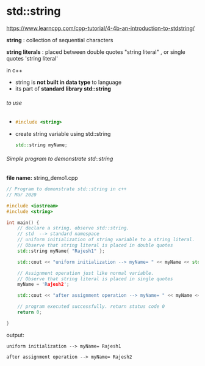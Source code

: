 # std::string

https://www.learncpp.com/cpp-tutorial/4-4b-an-introduction-to-stdstring/  

**string** : collection of sequential characters 

**string literals** : placed between double quotes "string literal" , or single quotes 'string literal'

 

in c++ 

* string is **not built in data type** to language
* its part of **standard library std::string**

###### to use 

* ```c++
  #include <string>
  ```

  

* create string variable using std::string

  ```c++
  std::string myName;
  ```





###### Simple program to demonstrate std::string

**file name:** string_demo1.cpp

```c++
// Program to demonstrate std::string in c++
// Mar 2020

#include <iostream>
#include <string>

int main() {
	// declare a string. observe std::string. 
	// std  --> standard namespace
	// uniform initialization of string variable to a string literal.
	// Observe that string literal is placed in double quotes
	std::string myName{ "Rajesh1" }; 

	std::cout << "uniform initialization --> myName= " << myName << std::endl;

	// Assignment operation just like normal variable. 
	// Observe that string literal is placed in single quotes
	myName = 'Rajesh2';

	std::cout << "after assignment operation --> myName= " << myName << std::endl;

	// program executed successfully. return status code 0
	return 0;

}
```

  output:

```
uniform initialization --> myName= Rajesh1  

after assignment operation --> myName= Rajesh2 
```

